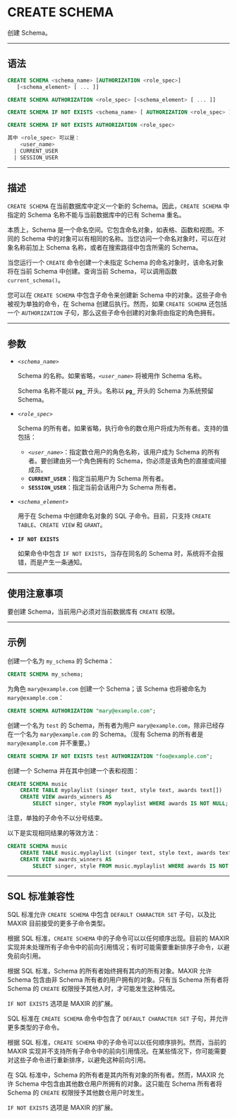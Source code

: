 CREATE SCHEMA
=====

创建 Schema。

---


语法
--------

```sql
CREATE SCHEMA <schema_name> [AUTHORIZATION <role_spec>] 
   [<schema_element> [ ... ]]

CREATE SCHEMA AUTHORIZATION <role_spec> [<schema_element> [ ... ]]

CREATE SCHEMA IF NOT EXISTS <schema_name> [ AUTHORIZATION <role_spec> ]

CREATE SCHEMA IF NOT EXISTS AUTHORIZATION <role_spec>

其中 <role_spec> 可以是：
    <user_name>
  | CURRENT_USER
  | SESSION_USER
```

---
描述
----------

`CREATE SCHEMA` 在当前数据库中定义一个新的 Schema。因此，`CREATE SCHEMA` 中指定的 Schema 名称不能与当前数据库中的已有 Schema 重名。

本质上，Schema 是一个命名空间。它包含命名对象，如表格、函数和视图。不同的 Schema 中的对象可以有相同的名称。当您访问一个命名对象时，可以在对象名称前加上 Schema 名称，或者在搜索路径中包含所需的 Schema。

当您运行一个 `CREATE` 命令创建一个未指定 Schema 的命名对象时，该命名对象将在当前 Schema 中创建。查询当前 Schema，可以调用函数 `current_schema()`。

您可以在 `CREATE SCHEMA` 中包含子命令来创建新 Schema 中的对象。这些子命令被视为单独的命令，在 Schema 创建后执行。然而，如果 `CREATE SCHEMA` 还包括一个 `AUTHORIZATION` 子句，那么这些子命令创建的对象将由指定的角色拥有。

---

参数
----------

- *`<schema_name>`*

    Schema 的名称。如果省略，*`<user_name>`* 将被用作 Schema 名称。
    
    Schema 名称不能以 **`pg_`** 开头。名称以 **`pg_`** 开头的 Schema 为系统预留 Schema。


- *`<role_spec>`*

    Schema 的所有者。如果省略，执行命令的数仓用户将成为所有者。支持的值包括：

    - *`<user_name>`*：指定数仓用户的角色名称，该用户成为 Schema 的所有者。要创建由另一个角色拥有的 Schema，你必须是该角色的直接或间接成员。
    - **`CURRENT_USER`**：指定当前用户为 Schema 所有者。
    - **`SESSION_USER`**：指定当前会话用户为 Schema 所有者。

- *`<schema_element>`*

   用于在 Schema 中创建命名对象的 SQL 子命令。目前，只支持 `CREATE TABLE`、`CREATE VIEW` 和 `GRANT`。 


- **`IF NOT EXISTS`**

    如果命令中包含 `IF NOT EXISTS`，当存在同名的 Schema 时，系统将不会报错，而是产生一条通知。

---

使用注意事项
-------------

要创建 Schema，当前用户必须对当前数据库有 `CREATE` 权限。


---

示例
--------

创建一个名为 `my_schema` 的 Schema：

```sql
CREATE SCHEMA my_schema;
```

为角色 `mary@example.com` 创建一个 Schema；该 Schema 也将被命名为 `mary@example.com`：

```sql
CREATE SCHEMA AUTHORIZATION "mary@example.com";
```

创建一个名为 `test` 的 Schema，所有者为用户 `mary@example.com`，除非已经存在一个名为 `mary@example.com` 的 Schema。（现有 Schema 的所有者是 `mary@example.com` 并不重要。）

```sql
CREATE SCHEMA IF NOT EXISTS test AUTHORIZATION "foo@example.com";
```

创建一个 Schema 并在其中创建一个表和视图：

```sql
CREATE SCHEMA music
    CREATE TABLE myplaylist (singer text, style text, awards text[])
    CREATE VIEW awards_winners AS
        SELECT singer, style FROM myplaylist WHERE awards IS NOT NULL;
```

注意，单独的子命令不以分号结束。

以下是实现相同结果的等效方法：

```sql
CREATE SCHEMA music
    CREATE TABLE music.myplaylist (singer text, style text, awards text[])
    CREATE VIEW awards_winners AS
        SELECT singer, style FROM music.myplaylist WHERE awards IS NOT NULL;
```

---


SQL 标准兼容性
-------------

SQL 标准允许 `CREATE SCHEMA` 中包含 `DEFAULT CHARACTER SET` 子句，以及比 MAXIR 目前接受的更多子命令类型。

根据 SQL 标准，`CREATE SCHEMA` 中的子命令可以以任何顺序出现。目前的 MAXIR 实现并未处理所有子命令中的前向引用情况；有时可能需要重新排序子命令，以避免前向引用。

根据 SQL 标准，Schema 的所有者始终拥有其内的所有对象。MAXIR 允许 Schema 包含由非 Schema 所有者的用户拥有的对象。只有当 Schema 所有者将 Schema 的 `CREATE` 权限授予其他人时，才可能发生这种情况。

`IF NOT EXISTS` 选项是 MAXIR 的扩展。

SQL 标准在 `CREATE SCHEMA` 命令中包含了 `DEFAULT CHARACTER SET` 子句，并允许更多类型的子命令。

根据 SQL 标准，`CREATE SCHEMA` 中的子命令可以以任何顺序排列。然而，当前的 MAXIR 实现并不支持所有子命令中的前向引用情况。在某些情况下，你可能需要对这些子命令进行重新排序，以避免这种前向引用。

在 SQL 标准中，Schema 的所有者是其内所有对象的所有者。然而，MAXIR 允许 Schema 中包含由其他数仓用户所拥有的对象。这只能在 Schema 所有者将 Schema 的 `CREATE` 权限授予其他数仓用户时发生。

`IF NOT EXISTS` 选项是 MAXIR 的扩展。
